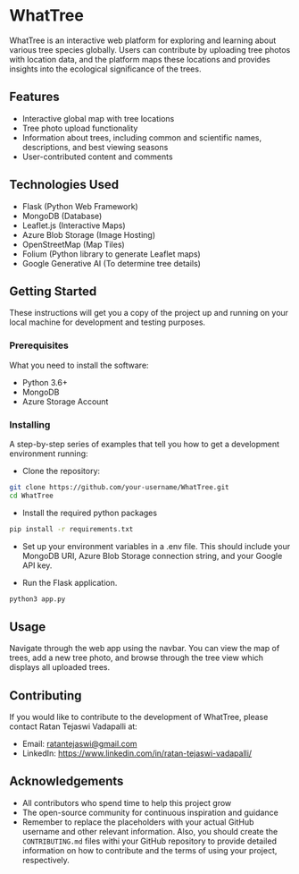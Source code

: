 # WhatTree

WhatTree is an interactive web platform for exploring and learning about various tree species globally. Users can contribute by uploading tree photos with location data, and the platform maps these locations and provides insights into the ecological significance of the trees.

## Features

- Interactive global map with tree locations
- Tree photo upload functionality
- Information about trees, including common and scientific names, descriptions, and best viewing seasons
- User-contributed content and comments

## Technologies Used

- Flask (Python Web Framework)
- MongoDB (Database)
- Leaflet.js (Interactive Maps)
- Azure Blob Storage (Image Hosting)
- OpenStreetMap (Map Tiles)
- Folium (Python library to generate Leaflet maps)
- Google Generative AI (To determine tree details)

## Getting Started

These instructions will get you a copy of the project up and running on your local machine for development and testing purposes.

### Prerequisites

What you need to install the software:

- Python 3.6+
- MongoDB
- Azure Storage Account

### Installing

A step-by-step series of examples that tell you how to get a development environment running:

- Clone the repository:

```bash
git clone https://github.com/your-username/WhatTree.git
cd WhatTree
```
- Install the required python packages

```bash
pip install -r requirements.txt
```

- Set up your environment variables in a .env file. This should include your MongoDB URI, Azure Blob Storage connection string, and your Google API key.

- Run the Flask application.
```bash
python3 app.py
```

## Usage
Navigate through the web app using the navbar. You can view the map of trees, add a new tree photo, and browse through the tree view which displays all uploaded trees.

## Contributing
If you would like to contribute to the development of WhatTree, please contact Ratan Tejaswi Vadapalli at:
- Email: ratantejaswi@gmail.com
- LinkedIn: https://www.linkedin.com/in/ratan-tejaswi-vadapalli/

## Acknowledgements

- All contributors who spend time to help this project grow
- The open-source community for continuous inspiration and guidance
- Remember to replace the placeholders with your actual GitHub username and other relevant information. Also, you should create the `CONTRIBUTING.md` files withi your GitHub repository to provide detailed information on how to contribute and the terms of using your project, respectively.
